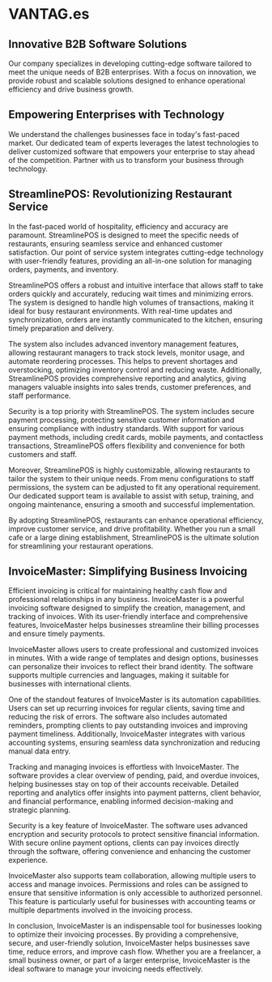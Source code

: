 # VANTAG.es

## Innovative B2B Software Solutions
Our company specializes in developing cutting-edge software tailored to meet the unique needs of B2B enterprises. With a focus on innovation, we provide robust and scalable solutions designed to enhance operational efficiency and drive business growth.

## Empowering Enterprises with Technology
We understand the challenges businesses face in today's fast-paced market. Our dedicated team of experts leverages the latest technologies to deliver customized software that empowers your enterprise to stay ahead of the competition. Partner with us to transform your business through technology.

## StreamlinePOS: Revolutionizing Restaurant Service
In the fast-paced world of hospitality, efficiency and accuracy are paramount. StreamlinePOS is designed to meet the specific needs of restaurants, ensuring seamless service and enhanced customer satisfaction. Our point of service system integrates cutting-edge technology with user-friendly features, providing an all-in-one solution for managing orders, payments, and inventory.

StreamlinePOS offers a robust and intuitive interface that allows staff to take orders quickly and accurately, reducing wait times and minimizing errors. The system is designed to handle high volumes of transactions, making it ideal for busy restaurant environments. With real-time updates and synchronization, orders are instantly communicated to the kitchen, ensuring timely preparation and delivery.

The system also includes advanced inventory management features, allowing restaurant managers to track stock levels, monitor usage, and automate reordering processes. This helps to prevent shortages and overstocking, optimizing inventory control and reducing waste. Additionally, StreamlinePOS provides comprehensive reporting and analytics, giving managers valuable insights into sales trends, customer preferences, and staff performance.

Security is a top priority with StreamlinePOS. The system includes secure payment processing, protecting sensitive customer information and ensuring compliance with industry standards. With support for various payment methods, including credit cards, mobile payments, and contactless transactions, StreamlinePOS offers flexibility and convenience for both customers and staff.

Moreover, StreamlinePOS is highly customizable, allowing restaurants to tailor the system to their unique needs. From menu configurations to staff permissions, the system can be adjusted to fit any operational requirement. Our dedicated support team is available to assist with setup, training, and ongoing maintenance, ensuring a smooth and successful implementation.

By adopting StreamlinePOS, restaurants can enhance operational efficiency, improve customer service, and drive profitability. Whether you run a small cafe or a large dining establishment, StreamlinePOS is the ultimate solution for streamlining your restaurant operations.

## InvoiceMaster: Simplifying Business Invoicing
Efficient invoicing is critical for maintaining healthy cash flow and professional relationships in any business. InvoiceMaster is a powerful invoicing software designed to simplify the creation, management, and tracking of invoices. With its user-friendly interface and comprehensive features, InvoiceMaster helps businesses streamline their billing processes and ensure timely payments.

InvoiceMaster allows users to create professional and customized invoices in minutes. With a wide range of templates and design options, businesses can personalize their invoices to reflect their brand identity. The software supports multiple currencies and languages, making it suitable for businesses with international clients.

One of the standout features of InvoiceMaster is its automation capabilities. Users can set up recurring invoices for regular clients, saving time and reducing the risk of errors. The software also includes automated reminders, prompting clients to pay outstanding invoices and improving payment timeliness. Additionally, InvoiceMaster integrates with various accounting systems, ensuring seamless data synchronization and reducing manual data entry.

Tracking and managing invoices is effortless with InvoiceMaster. The software provides a clear overview of pending, paid, and overdue invoices, helping businesses stay on top of their accounts receivable. Detailed reporting and analytics offer insights into payment patterns, client behavior, and financial performance, enabling informed decision-making and strategic planning.

Security is a key feature of InvoiceMaster. The software uses advanced encryption and security protocols to protect sensitive financial information. With secure online payment options, clients can pay invoices directly through the software, offering convenience and enhancing the customer experience.

InvoiceMaster also supports team collaboration, allowing multiple users to access and manage invoices. Permissions and roles can be assigned to ensure that sensitive information is only accessible to authorized personnel. This feature is particularly useful for businesses with accounting teams or multiple departments involved in the invoicing process.

In conclusion, InvoiceMaster is an indispensable tool for businesses looking to optimize their invoicing processes. By providing a comprehensive, secure, and user-friendly solution, InvoiceMaster helps businesses save time, reduce errors, and improve cash flow. Whether you are a freelancer, a small business owner, or part of a larger enterprise, InvoiceMaster is the ideal software to manage your invoicing needs effectively.
